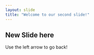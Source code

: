 ```yaml
---
layout: slide
title: "Welcome to our second slide!"
---
```

## New Slide here
Use the left arrow to go back!